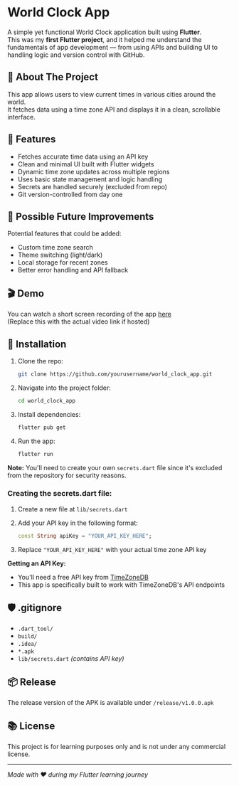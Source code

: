# World Clock App

A simple yet functional World Clock application built using **Flutter**.  
This was my **first Flutter project**, and it helped me understand the fundamentals of app development — from using APIs and building UI to handling logic and version control with GitHub.

## 📌 About The Project

This app allows users to view current times in various cities around the world.  
It fetches data using a time zone API and displays it in a clean, scrollable interface.

## 🔧 Features

- Fetches accurate time data using an API key
- Clean and minimal UI built with Flutter widgets
- Dynamic time zone updates across multiple regions
- Uses basic state management and logic handling
- Secrets are handled securely (excluded from repo)
- Git version-controlled from day one

## 🚀 Possible Future Improvements

Potential features that could be added:

- Custom time zone search
- Theme switching (light/dark)
- Local storage for recent zones
- Better error handling and API fallback

## 🎬 Demo

You can watch a short screen recording of the app [here](https://github.com/hunarkatyal/World_Clock/blob/d55ac31ce25ef4853cee9ee97add1cf1d0411a1e/Screen%20Recording%20Demo.webm)  
(Replace this with the actual video link if hosted)

## 📁 Installation

1. Clone the repo:

   ```bash
   git clone https://github.com/yourusername/world_clock_app.git
   ```

2. Navigate into the project folder:

   ```bash
   cd world_clock_app
   ```

3. Install dependencies:

   ```bash
   flutter pub get
   ```

4. Run the app:

   ```bash
   flutter run
   ```

**Note:** You'll need to create your own `secrets.dart` file since it's excluded from the repository for security reasons.

### Creating the secrets.dart file:

1. Create a new file at `lib/secrets.dart`
2. Add your API key in the following format:

   ```dart
   const String apiKey = "YOUR_API_KEY_HERE";
   ```

3. Replace `"YOUR_API_KEY_HERE"` with your actual time zone API key

**Getting an API Key:**
- You'll need a free API key from [TimeZoneDB](https://timezonedb.com/)
- This app is specifically built to work with TimeZoneDB's API endpoints

## 🛡️ .gitignore

- `.dart_tool/`
- `build/`
- `.idea/`
- `*.apk`
- `lib/secrets.dart` *(contains API key)*

## 📦 Release

The release version of the APK is available under `/release/v1.0.0.apk`

## 📚 License

This project is for learning purposes only and is not under any commercial license.

---

*Made with ❤️ during my Flutter learning journey*

